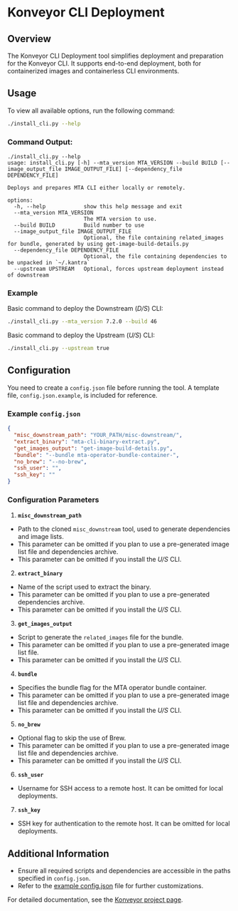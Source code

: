 # Konveyor CLI Deployment

## Overview

The Konveyor CLI Deployment tool simplifies deployment and preparation for the Konveyor CLI. It supports end-to-end deployment, both for containerized images and containerless CLI environments.

## Usage

To view all available options, run the following command:

```bash
./install_cli.py --help
```

### Command Output:

```text
./install_cli.py --help
usage: install_cli.py [-h] --mta_version MTA_VERSION --build BUILD [--image_output_file IMAGE_OUTPUT_FILE] [--dependency_file DEPENDENCY_FILE]

Deploys and prepares MTA CLI either locally or remotely.

options:
  -h, --help            show this help message and exit
  --mta_version MTA_VERSION
                        The MTA version to use.
  --build BUILD         Build number to use
  --image_output_file IMAGE_OUTPUT_FILE
                        Optional, the file containing related_images for bundle, generated by using get-image-build-details.py
  --dependency_file DEPENDENCY_FILE
                        Optional, the file containing dependencies to be unpacked in `~/.kantra`
  --upstream UPSTREAM   Optional, forces upstream deployment instead of downstream
```

### Example

Basic command to deploy the Downstream (*D/S*) CLI:

```bash
./install_cli.py --mta_version 7.2.0 --build 46
```

Basic command to deploy the Upstream (*U/S*) CLI:

```bash
./install_cli.py --upstream true
```

## Configuration

You need to create a `config.json` file before running the tool. A template file, `config.json.example`, is included for reference.

### Example `config.json`

```json
{
  "misc_downstream_path": "YOUR_PATH/misc-downstream/",
  "extract_binary": "mta-cli-binary-extract.py",
  "get_images_output": "get-image-build-details.py",
  "bundle": "--bundle mta-operator-bundle-container-",
  "no_brew": "--no-brew",
  "ssh_user": "",
  "ssh_key": ""
}
```

### Configuration Parameters

1. **`misc_downstream_path`**
  * Path to the cloned `misc_downstream` tool, used to generate dependencies and image lists.
  * This parameter can be omitted if you plan to use a pre-generated image list file and dependencies archive.
  * This parameter can be omitted if you install the *U/S* CLI.

2. **`extract_binary`**
  * Name of the script used to extract the binary.
  * This parameter can be omitted if you plan to use a pre-generated dependencies archive.
  * This parameter can be omitted if you install the *U/S* CLI.

3. **`get_images_output`**
  * Script to generate the `related_images` file for the bundle.
  * This parameter can be omitted if you plan to use a pre-generated image list file.
  * This parameter can be omitted if you install the *U/S* CLI.

4. **`bundle`**
  * Specifies the bundle flag for the MTA operator bundle container.
  * This parameter can be omitted if you plan to use a pre-generated image list file and dependencies archive.
  * This parameter can be omitted if you install the *U/S* CLI.

5. **`no_brew`**
  * Optional flag to skip the use of Brew.
  * This parameter can be omitted if you plan to use a pre-generated image list file and dependencies archive.
  * This parameter can be omitted if you install the *U/S* CLI.

6. **`ssh_user`**
  * Username for SSH access to a remote host. It can be omitted for local deployments.

7. **`ssh_key`**
  * SSH key for authentication to the remote host. It can be omitted for local deployments.

## Additional Information

* Ensure all required scripts and dependencies are accessible in the paths specified in `config.json`.
* Refer to the [example config.json](#example-configjson) file for further customizations.

For detailed documentation, see the [Konveyor project page](https://konveyor.io).

